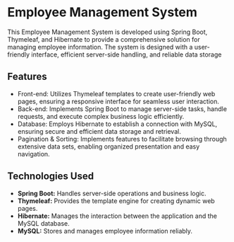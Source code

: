   <h1>Employee Management System</h1>
  
This Employee Management System is developed using Spring Boot, Thymeleaf, and Hibernate to provide a comprehensive solution for managing employee information. The system is designed with a user-friendly interface, efficient server-side handling, and reliable data storage
 <h2>Features</h2>
  <ul>
        <li>Front-end: Utilizes Thymeleaf templates to create user-friendly web pages, ensuring a responsive interface for seamless user interaction.</li>
        <li>Back-end: Implements Spring Boot to manage server-side tasks, handle requests, and execute complex business logic efficiently.</li>
        <li>Database: Employs Hibernate to establish a connection with MySQL, ensuring secure and efficient data storage and retrieval.</li>
        <li>Pagination & Sorting: Implements features to facilitate browsing through extensive data sets, enabling organized presentation and easy navigation.</li>
    </ul>
    <h2>Technologies Used</h2>
    <ul>
        <li><strong>Spring Boot:</strong> Handles server-side operations and business logic.</li>
        <li><strong>Thymeleaf:</strong> Provides the template engine for creating dynamic web pages.</li>
        <li><strong>Hibernate:</strong> Manages the interaction between the application and the MySQL database.</li>
        <li><strong>MySQL:</strong> Stores and manages employee information reliably.</li>
    </ul>
 
